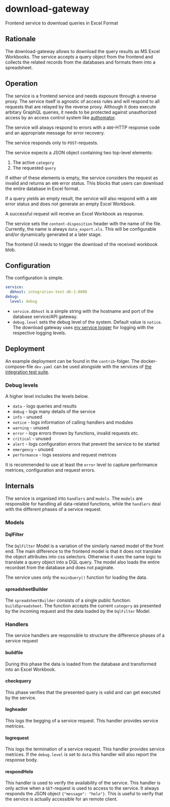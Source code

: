 # download-gateway

Frontend service to download queries in Excel Format

## Rationale

The download-gateway allows to download the query results as MS Excel Workbooks. The service accepts a query object from the frontend and collects the related records from the databases and formats them into a spreadsheet.

## Operation

The service is a frontend service and needs exposure through a reverse proxy. The service itself is agnostic of access rules and will respond to all requests that are relayed by the reverse proxy. Although it does execute arbitary GraphQL queries, it needs to be protected against unauthorized access by an access control system like [authomator](https://github.com/phish108/authomator). 

The service will always respond to errors with a `400`-HTTP response code and an appropriate message for error recovery. 

The service responds only to `POST`-requests.  

The service expects a JSON object containing two top-level elements:

1. The active `category`
2. The requested `query`

If either of these elements is empty, the service considers the request as invalid and returns an `400` error status. This blocks that users can download the entire database in Excel format.

If a query yields an empty result, the service will also respond with a `400` error status and does not generate an empty Excel Workbook. 

A successful request will receive an Excel Workbook as response. 

The service sets the `content-disposition` header with the name of the file. Currently, the name is always `data_export.xls`. This will be configurable and/or dynamically generated at a later stage.

The frontend UI needs to trigger the download of the received workbook blob. 

## Configuration

The configuration is simple.

```yaml
service:
  dbhost: integration-test-db-1:8080
debug:
  level: debug
```

- `service.dbhost` is a simple string with the hostname and port of the database service/API gateway.
- `debug.level` sets the debug level of the system. Default value is `notice`. The download gateway uses [my service logger](https://github.com/phish108/node-service-logger) for logging with the respective logging levels. 

## Deployment

An example deployment can be found in the `contrib`-folger. The docker-compose-file `dev.yaml` can be used alongside with the services of [the integration test suite](https://github.com/sustainability-zhaw/integration-test).

### Debug levels 

A higher level includes the levels below. 

- `data` - logs queries and results
- `debug` - logs many details of the service 
- `info` - unused 
- `notice` - logs information of calling handlers and modules
- `warning` - unused
- `error` - logs errors thrown by functions, invalid requests etc. 
- `critical` - unused
- `alert` - logs configuration errors that prevent the service to be started
- `emergency` - unused
- `performance` - logs sessions and request metrices

It is recommended to use at least the `error` level to capture performance metrices, configuration and request errors.

## Internals

The service is organised into `handlers` and `models`. The `models` are responsible for handling all data-related functions, while the `handlers` deal with the different phases of a service request. 

### Models

#### DqlFilter

The `DqlFilter` Model is a variation of the similarly named model of the front end. The main difference to the frontend model is that it does not translate the object attributes into css selectors. Otherwise it uses the same logic to translate a query object into a DQL query. The model also loads the entire recordset from the database and does not paginate. 

The service uses only the `mainQuery()` function for loading the data. 

#### spreadsheetBuilder

The `spreadsheetBuilder` consists of a single public function: `buildSpreadsheet`. The function accepts the current `category` as presented by the incoming request and the data loaded by the `DqlFilter` Model. 

### Handlers

The service handlers are responsible to structure the difference phases of a service request 

#### buildfile

During this phase the data is loaded from the database and transformed into an Excel Workbook.

#### checkquery

This phase verifies that the presented query is valid and can get executed by the service. 

#### logheader

This logs the begging of a service request. This handler provides service metrices. 

#### logrequest

This logs the termination of a service request. This handler provides service metrices. If the `debug.level` is set to `data` this handler will also report the response body. 

#### respondHelo

This handler is used to verify the availability of the service. This handler is only active when a `GET`-request is used to access to the service. It always responds the JSON object `{"message": "helo"}`. This is useful to verify that the service is actually accessible for an remote client. 
